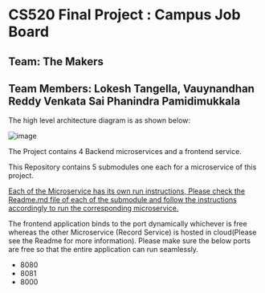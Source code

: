 # CS520 Final Project : **Campus Job Board**
## Team: The Makers
## Team Members: Lokesh Tangella, Vauynandhan Reddy Venkata Sai Phanindra Pamidimukkala

The high level architecture diagram is as shown below: 

![image](https://user-images.githubusercontent.com/30817222/208217872-974f03bb-7b3e-43a7-9322-61d4cb1dcb1f.png)


The Project contains 4 Backend microservices and a frontend service. 

This Repository contains 5 submodules one each for a microservice of this project. 

<ins>Each of the Microservice has its own run instructions, Please check the Readme.md file of each of the submodule and follow the instructions accordingly to run the corresponding microservice.</ins>

The frontend application binds to the port dynamically whichever is free whereas the other Microservice (Record Service) is hosted in cloud(Please see the Readme for more information).
Please make sure the below ports are free so that the entire application can run seamlessly.
* 8080
* 8081
* 8000
